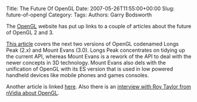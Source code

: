 Title: The Future Of OpenGL
Date: 2007-05-26T11:55:00+00:00
Slug: future-of-opengl
Category: 
Tags: 
Authors: Garry Bodsworth

The <a href="http://www.opengl.org">OpenGL</a> website has put up links to a couple of articles about the future of OpenGL 2 and 3.

<a href="http://www.theinquirer.net/default.aspx?article=39846">This article</a> covers the next two versions of OpenGL codenamed Longs Peak (2.x) and Mount Evans (3.0).  Longs Peak concentrates on tidying up the current API, whereas Mount Evans is a rework of the API to deal with the newer concepts in 3D technology.  Mount Evans also dels with the unification of OpenGL with its ES version that is used in low powered handheld devices like mobile phones and games consoles.

Another article is linked <a href="http://www.theinquirer.net/default.aspx?article=39830">here</a>.  Also there is an <a href="http://blogs.nvidia.com/developers/2007/05/enemy_territori_1.html#more">interview with Roy Taylor from nVidia about OpenGL</a>.